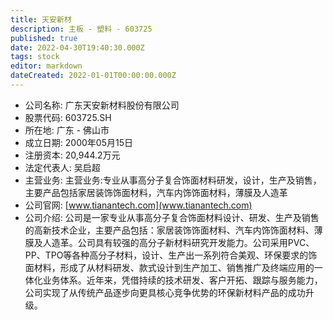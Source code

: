 ```yaml
---
title: 天安新材
description: 主板 - 塑料 - 603725
published: true
date: 2022-04-30T19:40:30.000Z
tags: stock
editor: markdown
dateCreated: 2022-01-01T00:00:00.000Z
---
```


- 公司名称: 广东天安新材料股份有限公司
- 股票代码: 603725.SH
- 所在地: 广东 - 佛山市
- 成立日期: 2000年05月15日
- 注册资本: 20,944.2万元
- 法定代表人: 吴启超
- 主营业务: 主营业务:专业从事高分子复合饰面材料研发，设计，生产及销售，主要产品包括家居装饰饰面材料，汽车内饰饰面材料，薄膜及人造革
- 公司官网: [www.tianantech.com](www.tianantech.com)
- 公司介绍: 公司是一家专业从事高分子复合饰面材料设计、研发、生产及销售的高新技术企业，主要产品包括：家居装饰饰面材料、汽车内饰饰面材料、薄膜及人造革。公司具有较强的高分子新材料研究开发能力。公司采用PVC、PP、TPO等各种高分子材料，设计、生产出一系列符合美观、环保要求的饰面材料，形成了从材料研发、款式设计到生产加工、销售推广及终端应用的一体化业务体系。近年来，凭借持续的技术研发、客户开拓、跟踪与服务能力，公司实现了从传统产品逐步向更具核心竞争优势的环保新材料产品的成功升级。


